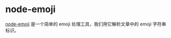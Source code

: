 # node-emoji

[node-emoji](https://www.npmjs.com/package/node-emoji) 是一个简单的 emoji 处理工具，我们用它解析文章中的 emoji 字符串标识。